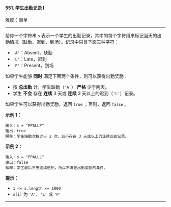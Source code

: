 #### 551. 学生出勤记录 I

难度：简单

---

给你一个字符串 `s` 表示一个学生的出勤记录，其中的每个字符用来标记当天的出勤情况（缺勤、迟到、到场）。记录中只含下面三种字符：

* `'A'`：Absent，缺勤
* `'L'`：Late，迟到
* `'P'`：Present，到场

如果学生能够  **同时**  满足下面两个条件，则可以获得出勤奖励：

* 按  **总出勤**  计，学生缺勤（`'A'`） **严格**  少于两天。
* 学生  **不会**  存在  **连续**  3 天或  **连续**  3 天以上的迟到（`'L'`）记录。

如果学生可以获得出勤奖励，返回 `true` ；否则，返回 `false` 。

**示例 1：**

```
输入：s = "PPALLP"
输出：true
解释：学生缺勤次数少于 2 次，且不存在 3 天或以上的连续迟到记录。
```

**示例 2：**

```
输入：s = "PPALLL"
输出：false
解释：学生最后三天连续迟到，所以不满足出勤奖励的条件。
```

**提示：**

* `1 <= s.length <= 1000`
* `s[i]` 为 `'A'`、`'L'` 或 `'P'`

---

```Java
```